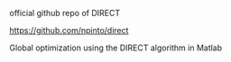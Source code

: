 official github repo of DIRECT

https://github.com/npinto/direct

Global optimization using the DIRECT algorithm in Matlab